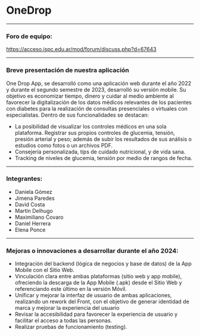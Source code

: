 # OneDrop 

*************************************************************************************************
### Foro de equipo: 
https://acceso.ispc.edu.ar/mod/forum/discuss.php?d=67643

*************************************************************************************************
### Breve presentación de nuestra aplicación 
One Drop App, se desarrolló como una aplicación web durante el año 2022 y durante el segundo semestre de 2023, desarrolló su versión mobile.
Su objetivo es economizar tiempo, dinero y cuidar al medio ambiente al favorecer la digitalización de los datos médicos relevantes de los pacientes con diabetes para la realización de consultas presenciales o virtuales con especialistas.
Dentro de sus funcionalidades se destacan:
- La posibilidad de visualizar los controles médicos en una sola plataforma. Registrar sus propios controles de glucemia, tensión, presión arterial y peso; además de subir los resultados de sus análisis o estudios como fotos o un archivos PDF.
- Consejería personalizada, tips de cuidado nutricional, y de vida sana.
- Tracking de niveles de glucemia, tensión por medio de rangos de fecha.

*************************************************************************************************
### Integrantes:
- Daniela Gómez
- Jimena Paredes
- David Costa
- Martín Delhugo
- Maximiliano Covaro
- Daniel Herrera
- Elena Ponce

*************************************************************************************************
### Mejoras o innovaciones a desarrollar durante el año 2024:
- Integración del backend (lógica de negocios y base de datos) de la App Mobile con el Sitio Web.
- Vinculación clara entre ambas plataformas (sitio web y app mobile), ofreciendo la descarga de la App Mobile (.apk) desde el Sitio Web y referenciando este último en la versión Móvil. 
- Unificar y mejorar la interfaz de usuario de ambas aplicaciones, realizando un rework del Front, con el objetivo de generar identidad de marca y mejorar la experiencia del usuario
- Revisar la accesibilidad para favorecer la experiencia de usuario y facilitar el acceso a todas las personas.
- Realizar pruebas de funcionamiento (testing).
